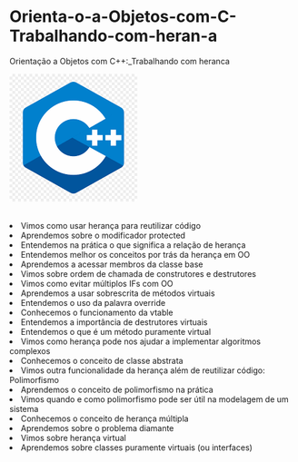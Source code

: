 # Orienta-o-a-Objetos-com-C-Trabalhando-com-heran-a
Orientação a Objetos com C++:_Trabalhando com heranca

<img src="https://github.com/marcospatton/C_plus_plus_Introducao_-a_-linguagem_e_STL/blob/main/c.png"></a>
<br><br>

<li>Vimos como usar herança para reutilizar código
<li>Aprendemos sobre o modificador protected
<li>Entendemos na prática o que significa a relação de herança
<li>Entendemos melhor os conceitos por trás da herança em OO
<li>Aprendemos a acessar membros da classe base
<li>Vimos sobre ordem de chamada de construtores e destrutores
<li>Vimos como evitar múltiplos IFs com OO
<li>Aprendemos a usar sobrescrita de métodos virtuais
<li>Entendemos o uso da palavra override
<li>Conhecemos o funcionamento da vtable
<li>Entendemos a importância de destrutores virtuais
<li>Entendemos o que é um método puramente virtual
<li>Vimos como herança pode nos ajudar a implementar algoritmos complexos
<li>Conhecemos o conceito de classe abstrata
<li>Vimos outra funcionalidade da herança além de reutilizar código: Polimorfismo
<li>Aprendemos o conceito de polimorfismo na prática
<li>Vimos quando e como polimorfismo pode ser útil na modelagem de um sistema
<li>Conhecemos o conceito de herança múltipla
<li>Aprendemos sobre o problema diamante
<li>Vimos sobre herança virtual
<li>Aprendemos sobre classes puramente virtuais (ou interfaces)
